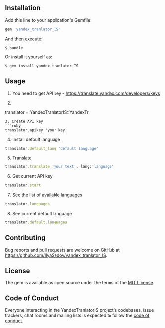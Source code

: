 ## Installation

Add this line to your application's Gemfile:

```ruby
gem 'yandex_tranlator_IS'
```

And then execute:

    $ bundle

Or install it yourself as:

    $ gem install yandex_tranlator_IS

## Usage

1. You need to get API key - https://translate.yandex.com/developers/keys
2. ```ruby
translator = YandexTranlatorIS::YandexTr
```
3. Create API key
```ruby
translator.apikey 'your key'
```
4. Install defoult language 
```ruby
translator.default_lang 'default language'
```
5. Translate
```ruby
translator.translate 'your text', lang:'language'
```
6. Get current API key
```ruby
translator.start
```
7. See the list of available languages
```ruby
translator.languages
```
8. See current default language
```ruby
translator.default.languages
```

## Contributing

Bug reports and pull requests are welcome on GitHub at https://github.com/IlyaSedov/yandex_tranlator_IS.

## License

The gem is available as open source under the terms of the [MIT License](https://opensource.org/licenses/MIT).

## Code of Conduct

Everyone interacting in the YandexTranlatorIS project’s codebases, issue trackers, chat rooms and mailing lists is expected to follow the [code of conduct](https://github.com/IlyaSedov/yandex_tranlator_IS/blob/master/CODE_OF_CONDUCT.md).
